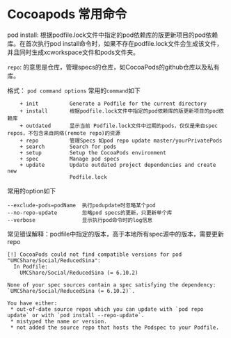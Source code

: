 # Cocoapods 常用命令
pod install: 根据podfile.lock文件中指定的pod依赖库的版更新项目的pod依赖库。在首次执行pod install命令时，如果不存在podfile.lock文件会生成该文件，并且同时生成xcworkspace文件和pods文件夹。

`repo`: 的意思是仓库，管理specs的仓库，如CocoaPods的github仓库以及私有库。


格式：
`pod command options`
常用的`command`如下
```
    + init          Generate a Podfile for the current directory
    + install       根据podfile.lock文件中指定的pod依赖库的版更新项目的pod依赖库
    + outdated      显示当前 Podfile.lock文件中过期的pods，仅仅是来自spec repos，不包含来自网络(remote repo)的资源
    + repo          管理Specs 如pod repo update master/yourPrivatePods 
    + search        Search for pods
    + setup         Setup the CocoaPods environment
    + spec          Manage pod specs
    + update        Update outdated project dependencies and create new
                    Podfile.lock
```


常用的option如下
```
--exclude-pods=podName  执行podupdate时忽略某个pod
--no-repo-update        忽略pod specs的更新，只更新单个库
--verbose               显示执行pod命令时的log信息
```

常见错误解释：podfile中指定的版本，高于本地所有spec源中的版本，需要更新repo
```
[!] CocoaPods could not find compatible versions for pod "UMCShare/Social/ReducedSina":
  In Podfile:
    UMCShare/Social/ReducedSina (= 6.10.2)

None of your spec sources contain a spec satisfying the dependency: `UMCShare/Social/ReducedSina (= 6.10.2)`.

You have either:
 * out-of-date source repos which you can update with `pod repo update` or with `pod install --repo-update`.
 * mistyped the name or version.
 * not added the source repo that hosts the Podspec to your Podfile.
```